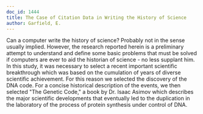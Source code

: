 ```yaml
---
doc_id: 1444
title: The Case of Citation Data in Writing the History of Science
author: Garfield, E.
---
```


Can a computer write the history of science?  Probably not in the sense
usually implied.  However, the research reported herein is a preliminary
attempt to understand and define some basic problems that must be solved 
if computers are ever to aid the historian of science - no less supplant him.
In this study, it was necessary to select a recent important scientific
breakthrough which was based on the cumulation of years of diverse
scientific achievement.  For this reason we selected the discovery of the
DNA code.  For a concise historical description of the events, we then
selected "The Genetic Code," a book by Dr. Isaac Asimov which describes
the major scientific developments that eventually led to the duplication
in the laboratory of the process of protein synthesis under control of DNA.